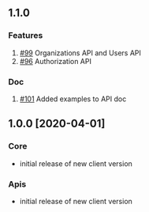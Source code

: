 ## 1.1.0 
### Features
1. [#99](https://github.com/influxdata/influxdb-client-go/pull/99)  Organizations API and Users API
1. [#96](https://github.com/influxdata/influxdb-client-go/pull/96)  Authorization API

### Doc
1. [#101](https://github.com/influxdata/influxdb-client-go/pull/101) Added examples to API doc

## 1.0.0 [2020-04-01]
### Core

- initial release of new client version

### Apis

- initial release of new client version